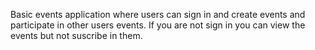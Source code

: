 Basic events application where users can sign in and create events and participate in other users events.
If you are not sign in you can view the events but not suscribe in them.
